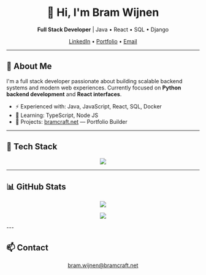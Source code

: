 <h1 align="center">👋 Hi, I'm Bram Wijnen</h1>
<p align="center">
  <b>Full Stack Developer</b> | Java • React • SQL • Django
</p>

<p align="center">
  <a href="https://www.linkedin.com/in/bram-wijnen-66a002361/" target="_blank">LinkedIn</a> •
  <a href="https://dev.bramcraft.net" target="_blank">Portfolio</a> •
  <a href="mailto:bram.wijnen@bramcraft.net">Email</a>
</p>

---

<h2>🚀 About Me</h2>
<p>
I'm a full stack developer passionate about building scalable backend systems and modern web experiences.  
Currently focused on <b>Python backend development</b> and <b>React interfaces</b>.
</p>

<ul>
  <li>⚡ Experienced with: Java, JavaScript, React, SQL, Docker</li>
  <li>🧠 Learning: TypeScript, Node JS</li>
  <li>💼 Projects: <a href="https://www.bramcraft.net">bramcraft.net</a> — Portfolio Builder</li>
</ul>

---

<h2>🧰 Tech Stack</h2>
<p align="center">
  <img src="https://skillicons.dev/icons?i=java,js,react,html,css,sqlite,mysql,docker,git,github" />
</p>

---

<h2>📊 GitHub Stats</h2>
<p align="center">
  <img src="https://github-readme-stats.vercel.app/api?username=devBramCraft&show_icons=true&theme=github_dark" />
</p>

<p align="center">
  <img src="https://github-readme-stats.vercel.app/api/top-langs/?username=devBramCraft&hide=java&layout=compact&theme=github_dark" />
</p>
---

<h2>📫 Contact</h2>
<p align="center">
  <a href="mailto:bram.wijnen@bramcraft.net">bram.wijnen@bramcraft.net</a>
</p>

